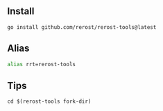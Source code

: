 ## Install
```
go install github.com/rerost/rerost-tools@latest
```

## Alias
```zsh
alias rrt=rerost-tools
```

## Tips
```
cd $(rerost-tools fork-dir)
```
